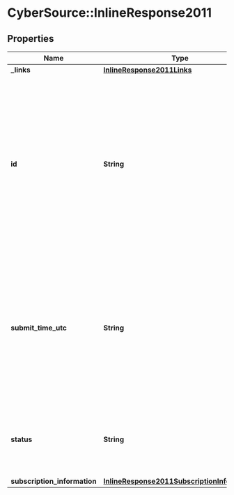 # CyberSource::InlineResponse2011

## Properties
Name | Type | Description | Notes
------------ | ------------- | ------------- | -------------
**_links** | [**InlineResponse2011Links**](InlineResponse2011Links.md) |  | [optional] 
**id** | **String** | An unique identification number generated by Cybersource to identify the submitted request. Returned by all services. It is also appended to the endpoint of the resource. On incremental authorizations, this value with be the same as the identification number returned in the original authorization response.  | [optional] 
**submit_time_utc** | **String** | Time of request in UTC. Format: &#x60;YYYY-MM-DDThh:mm:ssZ&#x60; **Example** &#x60;2016-08-11T22:47:57Z&#x60; equals August 11, 2016, at 22:47:57 (10:47:57 p.m.). The &#x60;T&#x60; separates the date and the time. The &#x60;Z&#x60; indicates UTC.  Returned by Cybersource for all services.  | [optional] 
**status** | **String** | The status of the submitted transaction.  Possible values:  - COMPLETED  - PENDING_REVIEW  - DECLINED  - INVALID_REQUEST  | [optional] 
**subscription_information** | [**InlineResponse2011SubscriptionInformation**](InlineResponse2011SubscriptionInformation.md) |  | [optional] 


